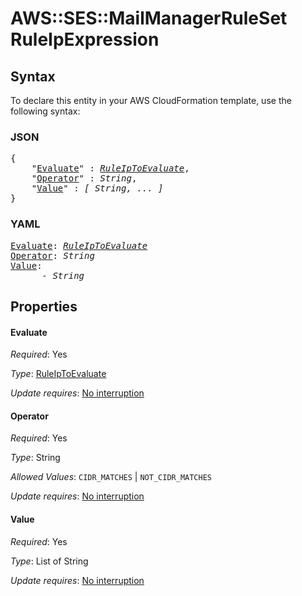 # AWS::SES::MailManagerRuleSet RuleIpExpression

## Syntax

To declare this entity in your AWS CloudFormation template, use the following syntax:

### JSON

<pre>
{
    "<a href="#evaluate" title="Evaluate">Evaluate</a>" : <i><a href="ruleiptoevaluate.md">RuleIpToEvaluate</a></i>,
    "<a href="#operator" title="Operator">Operator</a>" : <i>String</i>,
    "<a href="#value" title="Value">Value</a>" : <i>[ String, ... ]</i>
}
</pre>

### YAML

<pre>
<a href="#evaluate" title="Evaluate">Evaluate</a>: <i><a href="ruleiptoevaluate.md">RuleIpToEvaluate</a></i>
<a href="#operator" title="Operator">Operator</a>: <i>String</i>
<a href="#value" title="Value">Value</a>: <i>
      - String</i>
</pre>

## Properties

#### Evaluate

_Required_: Yes

_Type_: <a href="ruleiptoevaluate.md">RuleIpToEvaluate</a>

_Update requires_: [No interruption](https://docs.aws.amazon.com/AWSCloudFormation/latest/UserGuide/using-cfn-updating-stacks-update-behaviors.html#update-no-interrupt)

#### Operator

_Required_: Yes

_Type_: String

_Allowed Values_: <code>CIDR_MATCHES</code> | <code>NOT_CIDR_MATCHES</code>

_Update requires_: [No interruption](https://docs.aws.amazon.com/AWSCloudFormation/latest/UserGuide/using-cfn-updating-stacks-update-behaviors.html#update-no-interrupt)

#### Value

_Required_: Yes

_Type_: List of String

_Update requires_: [No interruption](https://docs.aws.amazon.com/AWSCloudFormation/latest/UserGuide/using-cfn-updating-stacks-update-behaviors.html#update-no-interrupt)

